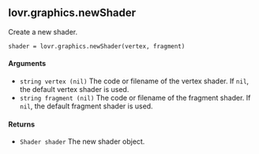 <!--
category: reference
-->

lovr.graphics.newShader
---

Create a new shader.

    shader = lovr.graphics.newShader(vertex, fragment)

#### Arguments

- `string vertex (nil)` The code or filename of the vertex shader.  If `nil`, the default vertex shader is
  used.
- `string fragment (nil)` The code or filename of the fragment shader.  If `nil`, the default fragment shader
  is used.

#### Returns

- `Shader shader` The new shader object.
